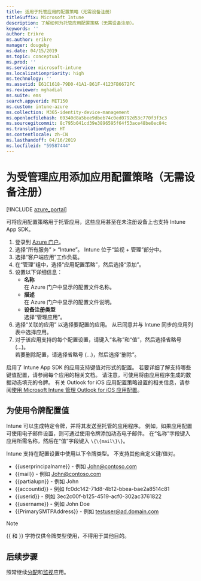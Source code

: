 ```yaml
---
title: 适用于托管应用的配置策略（无需设备注册）
titleSuffix: Microsoft Intune
description: 了解如何为托管应用配置策略（无需设备注册）。
keywords: ''
author: Erikre
ms.author: erikre
manager: dougeby
ms.date: 04/15/2019
ms.topic: conceptual
ms.prod: ''
ms.service: microsoft-intune
ms.localizationpriority: high
ms.technology: ''
ms.assetid: E61C1618-79D0-41A1-B61F-4123FB6672FC
ms.reviewer: mghadial
ms.suite: ems
search.appverid: MET150
ms.custom: intune-azure
ms.collection: M365-identity-device-management
ms.openlocfilehash: 69340d8a5bee9dbeb74c0ed0792d53c770f3f3c3
ms.sourcegitcommit: 8c795b041cd39e3896595f64f53ace48be0ec84c
ms.translationtype: HT
ms.contentlocale: zh-CN
ms.lasthandoff: 04/16/2019
ms.locfileid: "59587444"
---
```

# <a name="add-app-configuration-policies-for-managed-apps-without-device-enrollment"></a>为受管理应用添加应用配置策略（无需设备注册）

[!INCLUDE [azure_portal](./includes/azure_portal.md)]

可将应用配置策略用于托管应用，这些应用甚至在未注册设备上也支持 Intune App SDK。 

1. 登录到 [Azure 门户](https://portal.azure.com)。
2. 选择“所有服务” > “Intune”。 Intune 位于“监视 + 管理”部分中。
3. 选择“客户端应用”工作负载。
4. 在“管理”组中，选择“应用配置策略”，然后选择“添加”。
5. 设置以下详细信息：
    - **名称**  
      在 Azure 门户中显示的配置文件名称。
    - **描述**  
      在 Azure 门户中显示的配置文件说明。
    - **设备注册类型**  
      选择“管理应用”。
6. 选择“关联的应用” 以选择要配置的应用。 从已同意并与 Intune 同步的应用列表中选择应用。
7. 对于该应用支持的每个配置设置，请键入“名称”和“值”，然后选择省略号 (…)。  
    若要删除配置，请选择省略号 (…)，然后选择“删除”。  
    
启用了 Intune App SDK 的应用支持键值对形式的配置。 若要详细了解支持哪些键值配置，请参阅每个应用的相关文档。 请注意，可使用将由应用程序生成的数据动态填充的令牌。 有关 Outlook for iOS 应用配置策略设置的相关信息，请参阅[使用 Microsoft Intune 管理 Outlook for iOS 应用配置](https://technet.microsoft.com/library/mt813789(v=exchg.150).aspx)。

## <a name="configuration-values-for-using-tokens"></a>为使用令牌配置值

Intune 可以生成特定令牌，并将其发送至托管的应用程序。 例如，如果应用配置可使用电子邮件设置，则可通过使用令牌添加动态电子邮件。 在“名称”字段键入应用所需名称，然后在“值”字段键入 `\{\{mail\}\}`。

Intune 支持在配置设置中使用以下令牌类型。 不支持其他自定义键/值对。

- \{\{userprincipalname\}\} - 例如 John@contoso.com
- \{\{mail\}\} - 例如 John@contoso.com
- \{\{partialupn\}\} - 例如 John
- \{\{accountid\}\} - 例如 fc0dc142-71d8-4b12-bbea-bae2a8514c81
- \{\{userid\}\} - 例如 3ec2c00f-b125-4519-acf0-302ac3761822
- \{\{username\}\} - 例如 John Doe
- \{\{PrimarySMTPAddress\}\} - 例如 testuser@ad.domain.com


> [!Note]  
> \{\{ 和 \}\} 字符仅供令牌类型使用，不得用于其他目的。

## <a name="next-steps"></a>后续步骤

照常继续[分配](apps-deploy.md)和[监视](apps-monitor.md)应用。
